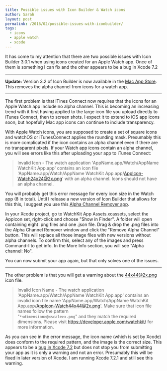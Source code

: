 ```yaml
---
title: Possible issues with Icon Builder & Watch icons
author: Sarah
layout: post
permalink: /2016/02/possible-issues-with-iconbuilder/
tags:
  - icons
  - apple watch
  - xcode
---
```


It has come to my attention that there are two possible issues with Icon Builder 3.0.1 when using icons created for an Apple Watch app.
Once of them is something I can fix and the other appears to be a bug in Xcode 7.2

---

**Update:** Version 3.2 of Icon Builder is now available in the [Mac App Store][3]. This removes the alpha channel from icons for a watch app.

---

The first problem is that iTines Connect now requires that the icons for an Apple Watch app include no alpha channel. This is becoming an increasing trend with it first having applied to the large icon file you upload directly to iTunes Connect, then to screen shots. I expect it to extend to iOS app icons soon, but hopefully Mac app icons can continue to include transparency.

With Apple Watch icons, you are supposed to create a set of square icons and watchOS or iTunesConnect applies the rounding mask. Presumably this is more complicated if the icon contains an alpha channel even if there are no transparent pixels. If your Watch app icons contain an alpha channel, you will see errors like this after uploading your app to iTunes Connect:

> Invalid Icon - The watch application 'AppName.app/Watch/AppName WatchKit App.app' contains an icon file 'AppName.app/Watch/AppName WatchKit App.app/AppIcon-Watch24x24@2x.png' with an alpha channel. Icons should not have an alpha channel.

You will probably get this error message for every icon size in the Watch app (8 in total).
Until I release a new version of Icon Builder that allows for this this, I suggest you use this [Alpha Channel Remover app][1].

In your Xcode project, go to WatchKit App Assets.xcassets, select the AppIcon set, right-click and choose "Show in Finder". A folder will open containing eight .png files and one .json file. Drag & drop the .png files into the Alpha Channel Remover window and click the "Remove Alpha Channel" button. This will replace all those image files with new versions without alpha channels. To confirm this, select any of the images and press Command-I to get info. In the More Info section, you will see "Alpha channel: No".

You can now submit your app again, but that only solves one of the issues.

---

The other problem is that you will get a warning about the 44x44@2x.png icon file.

> Invalid Icon Name - The watch application 'AppName.app/Watch/AppName WatchKit App.app' contains an invalid icon file name 'AppName.app/Watch/AppName WatchKit App.app/AppIcon-Watch44x44@2x.png'. Make sure that icon file names follow the pattern<br> "`*<dimension>@<scale>x.png`" and they match the required dimensions. Please visit https://developer.apple.com/watchkit/ for more information.

As you can see in the error message, the icon name (which is set by Xcode) does conform to the required pattern, and the image is the correct size. This appears to be a [bug in Xcode 7.2][2] but does not stop you from submitting your app as it is only a warning and not an error. Presumably this will be fixed in later version of Xcode. I am running Xcode 7.2.1 and still see this warning.



[1]: https://www.cocoacontrols.com/controls/alpha-channel-remover
[2]: http://www.openradar.me/23801324
[3]: http://itunes.apple.com/app/man-reader/id522583774?mt=12
